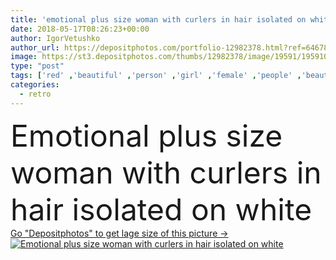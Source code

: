 ```yaml
---
title: 'emotional plus size woman with curlers in hair isolated on white'
date: 2018-05-17T08:26:23+00:00
author: IgorVetushko
author_url: https://depositphotos.com/portfolio-12982378.html?ref=64678756
image: https://st3.depositphotos.com/thumbs/12982378/image/19591/195910368/api_thumb_450.jpg?forcejpeg=true
type: "post"
tags: ['red' ,'beautiful' ,'person' ,'girl' ,'female' ,'people' ,'beauty' ,'model' ,'style' ,'retro' ,'fashion' ,'pretty' ,'figure' ,'stylish' ,'woman' ,'curl' ,'curly' ,'dotted' ,'lady' ,'alone' ,'dress' ,'attractive' ,'posing' ,'rollers' ,'shocked' ,'curlers' ,'housewife' ,'xxl' ,'xl' ,'Isolated On White' ,'Studio Shot' ,'Polka Dot' ,'pin up' ,'red lips' ,'plus size' ,'caucasian woman' ]
categories: 
  - retro
---
```

<div aling="center">
            <font size="60"> Emotional plus size woman with curlers in hair isolated on white</font>   
</div>
<div>
    <a href='https://st3.depositphotos.com/thumbs/12982378/image/19591/195910368/api_thumb_450.jpg?forcejpeg=true?ref=64678756' target=_blank > Go "Depositphotos" to get lage size of this picture ->
        <img href='https://st3.depositphotos.com/thumbs/12982378/image/19591/195910368/api_thumb_450.jpg?forcejpeg=true?ref=64678756' src='https://st3.depositphotos.com/12982378/19591/i/950/depositphotos_195910368-stock-photo-emotional-size-woman-curlers-hair.jpg?forcejpeg=true' alt='Emotional plus size woman with curlers in hair isolated on white' >
    </a>
</div>
